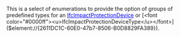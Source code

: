 This is a select of enumerations to provide the option of groups of predefined types for an [<font color="#0000ff"><u>IfcImpactProtectionDevice</u></font>]($element://{2CCC5500-DE35-4db2-87C6-55B53CA06894}) or [<font color="#0000ff"><u>IfcImpactProtectionDeviceType</u></font>]($element://{2611DC1C-60E0-47b7-8506-B0D8829FA389}).